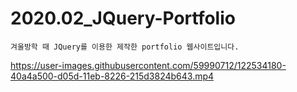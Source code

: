 # 2020.02_JQuery-Portfolio
```
겨울방학 때 JQuery를 이용한 제작한 portfolio 웹사이트입니다.
```
https://user-images.githubusercontent.com/59990712/122534180-40a4a500-d05d-11eb-8226-215d3824b643.mp4

